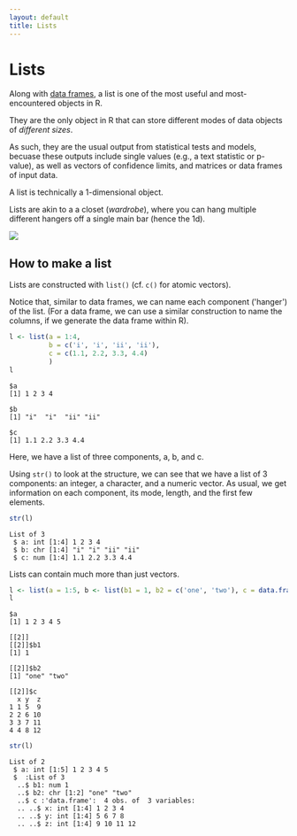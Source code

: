 ```yaml
---
layout: default
title: Lists
---
```


# Lists

Along with [data frames](../unit2/matices-and-dataframes.html), a list is one of the most useful and most-encountered objects in R.

They are the only object in R that can store different modes of data objects of *different sizes*.

As such, they are the usual output from statistical tests and models, becuase these outputs include single values (e.g., a text statistic or p-value), as well as vectors of confidence limits, and matrices or data frames of input data.

A list is technically a 1-dimensional object.

Lists are akin to a a closet (*wardrobe*), where you can hang multiple different hangers off a single main bar (hence the 1d).

![](http://intro2r.github.io/unit1/img/hangers.jpg)

## How to make a list

Lists are constructed with `list()` (cf. `c()` for atomic vectors).

Notice that, similar to data frames, we can name each component ('hanger') of the list. (For a data frame, we can use a similar construction to name the columns, if we generate the data frame within R).
```r
l <- list(a = 1:4, 
          b = c('i', 'i', 'ii', 'ii'), 
          c = c(1.1, 2.2, 3.3, 4.4)
          )
l
```
```
$a
[1] 1 2 3 4

$b
[1] "i"  "i"  "ii" "ii"

$c
[1] 1.1 2.2 3.3 4.4
```

Here, we have a list of three components, a, b, and c. 

Using `str()` to look at the structure, we can see that we have a list of 3 components: an integer, a character, and a numeric vector.
As usual, we get information on each component, its mode, length, and the first few elements.
```r
str(l)
```
```
List of 3
 $ a: int [1:4] 1 2 3 4
 $ b: chr [1:4] "i" "i" "ii" "ii"
 $ c: num [1:4] 1.1 2.2 3.3 4.4

```

Lists can contain much more than just vectors.
```r
l <- list(a = 1:5, b <- list(b1 = 1, b2 = c('one', 'two'), c = data.frame(x = 1:4, y = 5:8, z = 9:12)))
l
```
```
$a
[1] 1 2 3 4 5

[[2]]
[[2]]$b1
[1] 1

[[2]]$b2
[1] "one" "two"

[[2]]$c
  x y  z
1 1 5  9
2 2 6 10
3 3 7 11
4 4 8 12
```

```r
str(l)
```
```
List of 2
 $ a: int [1:5] 1 2 3 4 5
 $  :List of 3
  ..$ b1: num 1
  ..$ b2: chr [1:2] "one" "two"
  ..$ c :'data.frame':	4 obs. of  3 variables:
  .. ..$ x: int [1:4] 1 2 3 4
  .. ..$ y: int [1:4] 5 6 7 8
  .. ..$ z: int [1:4] 9 10 11 12
```

